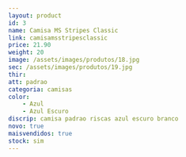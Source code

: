 ```yaml
---
layout: product
id: 3
name: Camisa MS Stripes Classic
link: camisamsstripesclassic
price: 21.90
weight: 20
image: /assets/images/produtos/18.jpg
sec: /assets/images/produtos/19.jpg
thir: 
att: padrao
categoria: camisas
color:
    - Azul
    - Azul Escuro
discrip: camisa padrao riscas azul escuro branco
novo: true
maisvendidos: true
stock: sim
---
```

